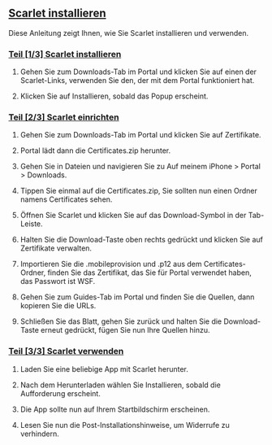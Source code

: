 ## [Scarlet installieren](accent://)

Diese Anleitung zeigt Ihnen, wie Sie Scarlet installieren und verwenden.

### [Teil [1/3] Scarlet installieren](accent://)

1. Gehen Sie zum Downloads-Tab im Portal und klicken Sie auf einen der Scarlet-Links, verwenden Sie den, der mit dem Portal funktioniert hat.

2. Klicken Sie auf Installieren, sobald das Popup erscheint.

### [Teil [2/3] Scarlet einrichten](accent://)

1. Gehen Sie zum Downloads-Tab im Portal und klicken Sie auf Zertifikate.

2. Portal lädt dann die Certificates.zip herunter.

3. Gehen Sie in Dateien und navigieren Sie zu Auf meinem iPhone > Portal > Downloads.

4. Tippen Sie einmal auf die Certificates.zip, Sie sollten nun einen Ordner namens Certificates sehen.

5. Öffnen Sie Scarlet und klicken Sie auf das Download-Symbol in der Tab-Leiste.

6. Halten Sie die Download-Taste oben rechts gedrückt und klicken Sie auf Zertifikate verwalten.

7. Importieren Sie die .mobileprovision und .p12 aus dem Certificates-Ordner, finden Sie das Zertifikat, das Sie für Portal verwendet haben, das Passwort ist WSF.

8. Gehen Sie zum Guides-Tab im Portal und finden Sie die Quellen, dann kopieren Sie die URLs.

9. Schließen Sie das Blatt, gehen Sie zurück und halten Sie die Download-Taste erneut gedrückt, fügen Sie nun Ihre Quellen hinzu.

### [Teil [3/3] Scarlet verwenden](accent://)

1. Laden Sie eine beliebige App mit Scarlet herunter.

2. Nach dem Herunterladen wählen Sie Installieren, sobald die Aufforderung erscheint.

3. Die App sollte nun auf Ihrem Startbildschirm erscheinen.

4. Lesen Sie nun die Post-Installationshinweise, um Widerrufe zu verhindern.



